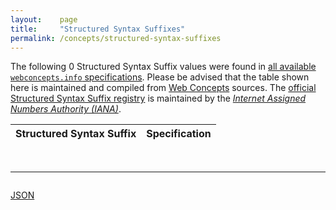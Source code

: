 ```yaml
---
layout:    page
title:     "Structured Syntax Suffixes"
permalink: /concepts/structured-syntax-suffixes
---
```




The following 0 Structured Syntax Suffix values were found in [all available `webconcepts.info` specifications](/specs). Please be advised that the table shown here is maintained and compiled from [Web Concepts](/) sources. The [official Structured Syntax Suffix registry](http://www.iana.org/assignments/media-type-structured-suffix/media-type-structured-suffix.xhtml) is maintained by the [*Internet Assigned Numbers Authority (IANA)*](http://www.iana.org/).

Structured Syntax Suffix | Specification
-------: | :-------

<br/>
<hr/>

<p style="float : left"><a href="structured-syntax-suffixes.json" title="JSON representing all values for this Web Concept">JSON</a></p>
